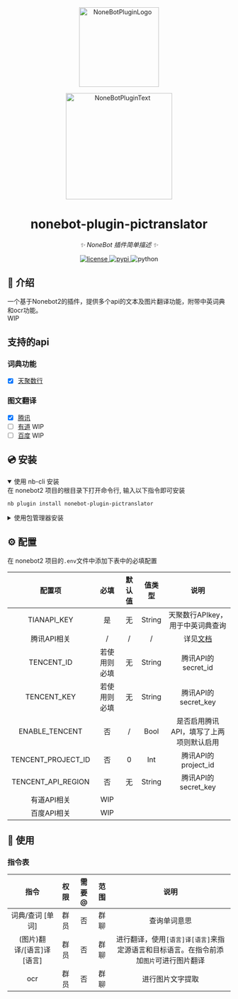 <div align="center">
  <a href="https://v2.nonebot.dev/store"><img src="https://github.com/A-kirami/nonebot-plugin-template/blob/resources/nbp_logo.png" width="180" height="180" alt="NoneBotPluginLogo"></a>
  <br>
  <p><img src="https://github.com/A-kirami/nonebot-plugin-template/blob/resources/NoneBotPlugin.svg" width="240" alt="NoneBotPluginText"></p>
</div>

<div align="center">

# nonebot-plugin-pictranslator

_✨ NoneBot 插件简单描述 ✨_


<a href="./LICENSE">
    <img src="https://img.shields.io/github/license/iona-s/nonebot-plugin-pictranslator.svg" alt="license">
</a>
<a href="https://pypi.python.org/pypi/nonebot-plugin-pictranslator">
    <img src="https://img.shields.io/pypi/v/nonebot-plugin-pictranslator.svg" alt="pypi">
</a>
<img src="https://img.shields.io/badge/python-3.9+-blue.svg" alt="python">

</div>

## 📖 介绍

一个基于Nonebot2的插件，提供多个api的文本及图片翻译功能，附带中英词典和ocr功能。\
WIP

## 支持的api
### 词典功能
- [x] [天聚数行](https://www.tianapi.com/apiview/49)

### 图文翻译
- [x] [腾讯](https://ai.qq.com/)
- [ ] [有道](https://ai.youdao.com/)  WIP
- [ ] [百度](https://fanyi-api.baidu.com/)  WIP

## 💿 安装

<details open>
<summary>使用 nb-cli 安装</summary>
在 nonebot2 项目的根目录下打开命令行, 输入以下指令即可安装

    nb plugin install nonebot-plugin-pictranslator

</details>

<details>
<summary>使用包管理器安装</summary>
在 nonebot2 项目的插件目录下, 打开命令行, 根据你使用的包管理器, 输入相应的安装命令

<details>
<summary>pip</summary>

    pip install nonebot-plugin-pictranslator
</details>
<details>
<summary>pdm</summary>

    pdm add nonebot-plugin-pictranslator
</details>
<details>
<summary>poetry</summary>

    poetry add nonebot-plugin-pictranslator
</details>
<details>
<summary>uv</summary>

    uv add nonebot-plugin-pictranslator
</details>
<details>
<summary>conda</summary>

    conda install nonebot-plugin-pictranslator
</details>

打开 nonebot2 项目根目录下的 `pyproject.toml` 文件, 在 `[tool.nonebot]` 部分追加写入

    plugins = ["nonebot_plugin_template"]

</details>

## ⚙️ 配置

在 nonebot2 项目的`.env`文件中添加下表中的必填配置

|        配置项         |   必填   | 默认值 |  值类型   |                           说明                           |
|:------------------:|:------:|:---:|:------:|:------------------------------------------------------:|
|    TIANAPI_KEY     |   是    |  无  | String |                  天聚数行APIkey，用于中英词典查询                   |
|      腾讯API相关       |   /    |  /  |   /    | 详见[文档](https://cloud.tencent.com/document/product/551) |
|     TENCENT_ID     | 若使用则必填 |  无  | String |                    腾讯API的secret_id                     |
|    TENCENT_KEY     | 若使用则必填 |  无  | String |                    腾讯API的secret_key                    |
|   ENABLE_TENCENT   |   否    |  /  |  Bool  |                 是否启用腾讯API，填写了上两项则默认启用                  |
| TENCENT_PROJECT_ID |   否    |  0  |  Int   |                    腾讯API的project_id                    |
| TENCENT_API_REGION |   否    |  无  | String |                    腾讯API的secret_key                    |
|      有道API相关       |  WIP   |
|      百度API相关       |  WIP   |

## 🎉 使用
### 指令表
|        指令        | 权限 | 需要@ | 范围 |                       说明                        |
|:----------------:|:--:|:---:|:--:|:-----------------------------------------------:|
|    词典/查词 [单词]    | 群员 |  否  | 群聊 |                     查询单词意思                      |
| (图片)翻译/[语言]译[语言] | 群员 |  否  | 群聊 | 进行翻译，使用`[语言]译[语言]`来指定源语言和目标语言。在指令前添加`图片`可进行图片翻译 |
|       ocr        | 群员 |  否  | 群聊 |                    进行图片文字提取                     |
